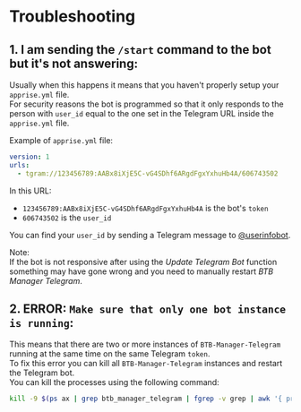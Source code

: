 # Troubleshooting

## 1. I am sending the `/start` command to the bot but it's not answering:

Usually when this happens it means that you haven't properly setup your `apprise.yml` file.  
For security reasons the bot is programmed so that it only responds to the person with `user_id` equal to the one set in the Telegram URL inside the `apprise.yml` file.

Example of `apprise.yml` file:

```yaml
version: 1
urls:
  - tgram://123456789:AABx8iXjE5C-vG4SDhf6ARgdFgxYxhuHb4A/606743502
```

In this URL:

- `123456789:AABx8iXjE5C-vG4SDhf6ARgdFgxYxhuHb4A` is the bot's `token`
- `606743502` is the `user_id`

You can find your `user_id` by sending a Telegram message to [@userinfobot](https://t.me/userinfobot).

Note:  
If the bot is not responsive after using the _Update Telegram Bot_ function something may have gone wrong and you need to manually restart _BTB Manager Telegram_.

## 2. ERROR: `Make sure that only one bot instance is running`:

This means that there are two or more instances of `BTB-Manager-Telegram` running at the same time on the same Telegram `token`.  
To fix this error you can kill all `BTB-Manager-Telegram` instances and restart the Telegram bot.  
You can kill the processes using the following command:

```bash
kill -9 $(ps ax | grep btb_manager_telegram | fgrep -v grep | awk '{ print $1 }')
```
